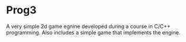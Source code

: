 Prog3
=====

A very simple 2d game egnine developed during a course in C/C++ programming. Also includes a simple game that implements the engine.
